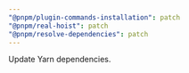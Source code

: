 ```yaml
---
"@pnpm/plugin-commands-installation": patch
"@pnpm/real-hoist": patch
"@pnpm/resolve-dependencies": patch
---
```


Update Yarn dependencies.
